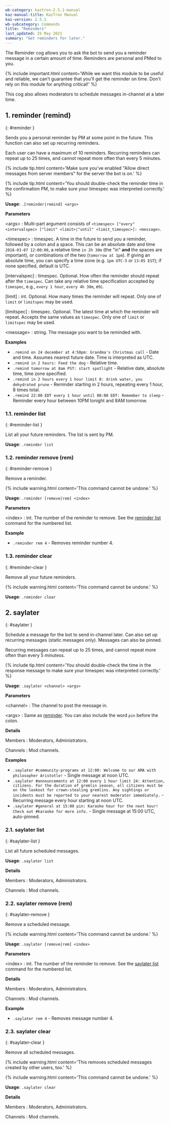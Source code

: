 ```yaml
---
wb-category: kaztron-2.5.1-manual
kaz-manual-title: KazTron Manual
kaz-version: 2.5.1
wb-subcategory: Commands
title: "Reminders"
last_updated: 25 May 2021
summary: "Get reminders for later."
---
```


The Reminder cog allows you to ask the bot to send you a reminder message in a certain
amount of time. Reminders are personal and PMed to you.

{% include important.html content='While we want this module to be useful and reliable, we can&#x27;t guarantee that
you&#x27;ll get the reminder on time. Don&#x27;t rely on this module for anything critical!' %}

This cog also allows moderators to schedule messages in-channel at a later time.

## 1. reminder (remind)
{: #reminder }

Sends you a personal reminder by PM at some point in the future. This function can also
set up recurring reminders.

Each user can have a maximum of 10 reminders. Recurring reminders can
repeat up to 25 times, and cannot repeat more often than every
5 minutes.

{% include tip.html content='Make sure you&#x27;ve enabled &quot;Allow direct messages from server members&quot; for the server
the bot is on.' %}

{% include tip.html content='You should double-check the reminder time in the confirmation PM, to make sure your
timespec was interpreted correctly.' %}

**Usage**: `.[reminder|remind] <args>`

**Parameters**

&lt;args&gt;
: Multi-part argument consists of `<timespec> ["every" <intervalspec> ["limit" <limit>|"until" <limit_timespec>]: <message>`.


&lt;timespec&gt;
: timespec. A time in the future to send you a reminder, followed by
  a colon and a space. This can be an absolute date and time `2018-03-07 12:00:00`,
  a relative time `in 2h 30m` (the "in" **and** the spaces are important), or
  combinations of the two (`tomorrow at 1pm`). If giving an absolute time, you can
  specify a time zone (e.g. `1pm UTC-5` or `13:05 EST`); if none specified, default
  is UTC.

[intervalspec]
: timespec. Optional. How often the reminder should repeat after the `timespec`. Can take any relative
  time specification accepted by `timespec`, e.g., `every 1 hour`, `every 4h 30m`,
  etc.

[limit]
: int. Optional. How many times the reminder will repeat. Only one of `limit` or `limitspec` may be used.


[limitspec]
: timespec. Optional. The latest time at which the reminder will repeat. Accepts the same values  as `timespec`. Only one of `limit` or `limitspec` may be used.


&lt;message&gt;
: string. The message you want to be reminded with.




**Examples**

* `.remind on 24 december at 4:50pm: Grandma's Christmas call` - Date and time. Assumes nearest future date. Time is interpreted as UTC.
* `.remind in 2 hours: Feed the dog` - Relative time.
* `.remind tomorrow at 8am PST: start spotlight` - Relative date, absolute time, time zone specified.
* `.remind in 2 hours every 1 hour limit 8: drink water, you dehydrated prune` - Reminder starting in 2 hours, repeating every 1 hour, 8 times total.
* `.remind 22:00 EDT every 1 hour until 08:00 EDT: Remember to sleep` - Reminder every hour between 10PM tonight and 8AM tomorrow.

### 1.1. reminder list
{: #reminder-list }

List all your future reminders. The list is sent by PM.

**Usage**: `.reminder list`



### 1.2. reminder remove (rem)
{: #reminder-remove }

Remove a reminder.

{% include warning.html content='This command cannot be undone.' %}

**Usage**: `.reminder [remove|rem] <index>`

**Parameters**

&lt;index&gt;
: int. The number of the reminder to remove. See the <a href="./reminders.html#reminder-list">reminder list</a> command for the numbered list.




**Example**

* `.reminder rem 4` - Removes reminder number 4.

### 1.3. reminder clear
{: #reminder-clear }

Remove all your future reminders.

{% include warning.html content='This command cannot be undone.' %}

**Usage**: `.reminder clear`



## 2. saylater
{: #saylater }

Schedule a message for the bot to send in-channel later. Can also set up recurring
messages (static messages only). Messages can also be pinned.

Recurring messages can repeat up to 25 times, and cannot repeat more often
than every 5 minutess.

{% include tip.html content='You should double-check the time in the response message to make sure your timespec
was interpreted correctly.' %}

**Usage**: `.saylater <channel> <args>`

**Parameters**

&lt;channel&gt;
: The channel to post the message in.


&lt;args&gt;
: Same as <a href="./reminders.html#reminder">reminder</a>. You can also include the word `pin` before the colon.




**Details**

Members
: Moderators, Administrators.


Channels
: Mod channels.


**Examples**

* `.saylater #community-programs at 12:00: Welcome to our AMA with philosopher Aristotle!` - Single message at noon UTC.
* `.saylater #announcements at 12:00 every 1 hour limit 24: Attention, citizens. For the duration of gremlin season, all citizens must be on the lookout for crown-stealing gremlins. Any sightings or incidents must be reported to your nearest moderator immediately.` - Recurring message every hour starting at noon UTC.
* `.saylater #general at 15:00 pin: Karaoke hour for the next hour! Check out #karaoke for more info.` - Single message at 15:00 UTC, auto-pinned.

### 2.1. saylater list
{: #saylater-list }

List all future scheduled messages.

**Usage**: `.saylater list`

**Details**

Members
: Moderators, Administrators.


Channels
: Mod channels.


### 2.2. saylater remove (rem)
{: #saylater-remove }

Remove a scheduled message.

{% include warning.html content='This command cannot be undone.' %}

**Usage**: `.saylater [remove|rem] <index>`

**Parameters**

&lt;index&gt;
: int. The number of the reminder to remove. See the <a href="./reminders.html#saylater-list">saylater list</a> command for the numbered list.




**Details**

Members
: Moderators, Administrators.


Channels
: Mod channels.


**Example**

* `.saylater rem 4` - Removes message number 4.

### 2.3. saylater clear
{: #saylater-clear }

Remove all scheduled messages.

{% include warning.html content='This removes scheduled messages created by other users, too.' %}

{% include warning.html content='This command cannot be undone.' %}

**Usage**: `.saylater clear`

**Details**

Members
: Moderators, Administrators.


Channels
: Mod channels.
